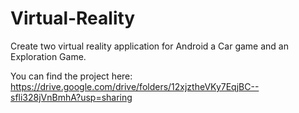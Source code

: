 # Virtual-Reality

Create two virtual reality application for Android a Car game and an Exploration Game. 

You can find the project here: https://drive.google.com/drive/folders/12xjztheVKy7EqjBC--sfli328jVnBmhA?usp=sharing
